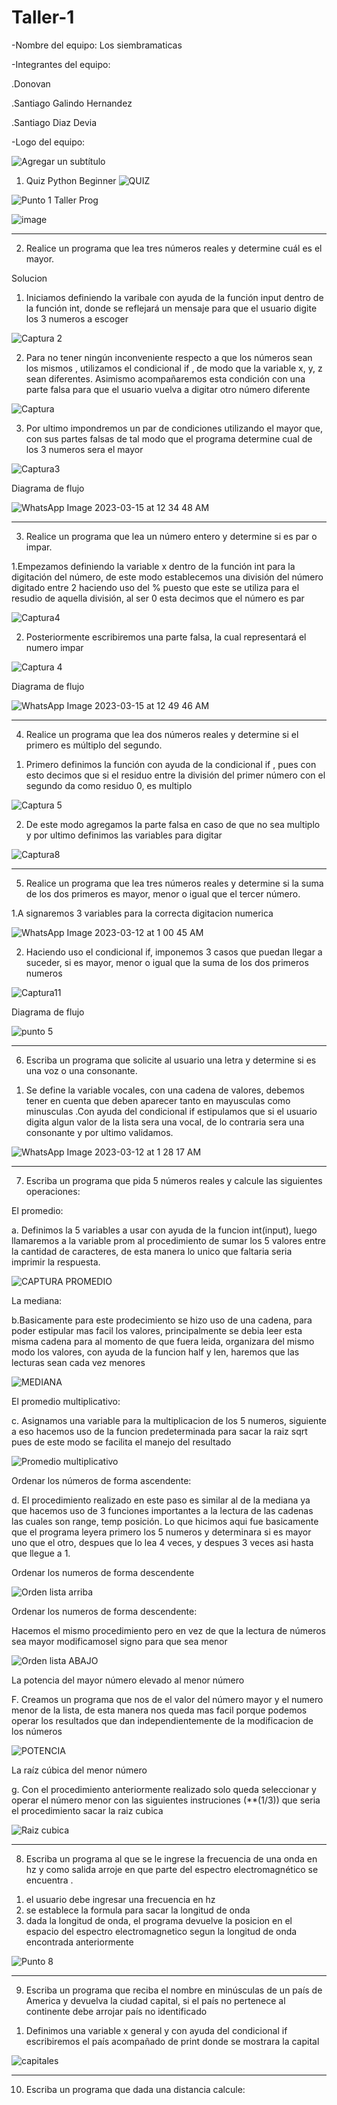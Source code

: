 # Taller-1

-Nombre del equipo: Los siembramaticas

-Integrantes del equipo: 

  .Donovan
  
  .Santiago Galindo Hernandez
  
  .Santiago Diaz Devia
  
  -Logo del equipo:
  
  ![Agregar un subtítulo](https://user-images.githubusercontent.com/124641609/225379946-45d07196-507a-4566-86d2-10fab511ae85.png)


1) Quiz Python Beginner
![QUIZ](https://user-images.githubusercontent.com/124641609/224518688-a9d098e3-bd8e-408a-8e64-dcf4996af3f2.JPG)


![Punto 1 Taller Prog](https://user-images.githubusercontent.com/124641609/225380149-33462fd6-97a3-4ac5-94fc-df6085d63d90.png)


![image](https://user-images.githubusercontent.com/124641609/225488279-c8277990-7c22-48a2-9949-6113d06534b7.png)


---

2) Realice un programa que lea tres números reales y determine cuál es el mayor.

Solucion
1. Iniciamos definiendo la varibale con ayuda de la función input dentro de la función int, donde se reflejará un mensaje para que el usuario digite los 3 numeros a escoger

![Captura 2](https://user-images.githubusercontent.com/124641609/224518958-4b68a63f-dfb9-4d19-b1b6-837aad3eb51f.JPG)


2. Para no tener ningún inconveniente respecto a que los números sean los mismos , utilizamos el condicional if , de modo que la variable x, y, z sean diferentes. Asimismo acompañaremos esta condición con una parte falsa  para que el usuario vuelva a digitar otro número diferente 

![Captura](https://user-images.githubusercontent.com/124641609/224519409-031069df-c580-496d-a956-44ae853e9c35.JPG)

3. Por ultimo  impondremos un par de condiciones utilizando el mayor que, con sus partes falsas de tal modo que el programa determine cual de los 3 numeros sera el mayor 

![Captura3](https://user-images.githubusercontent.com/124641609/224519566-0d36b824-0ab9-4d52-8d7b-c8ec5753584c.JPG)

Diagrama de flujo

![WhatsApp Image 2023-03-15 at 12 34 48 AM](https://user-images.githubusercontent.com/124641609/225380473-53947ee3-a139-4f36-907c-d278264108d1.jpeg)

---

3) Realice un programa que lea un número entero y determine si es par o impar.

1.Empezamos definiendo la variable x  dentro de la función int para la digitación del número, de este modo establecemos una división del número digitado entre 2 haciendo uso del % puesto que este se utiliza para el resudio de aquella división, al ser 0 esta decimos que el número es par

![Captura4](https://user-images.githubusercontent.com/124641609/224519878-464108b4-a6c9-4007-b228-daf75b134d8b.JPG)

2. Posteriormente escribiremos una parte falsa, la cual representará el numero impar 


![Captura 4](https://user-images.githubusercontent.com/124641609/224520078-283b17da-f3a9-4b1f-9419-261838e8a962.JPG)

Diagrama de flujo

![WhatsApp Image 2023-03-15 at 12 49 46 AM](https://user-images.githubusercontent.com/124641609/225381144-804c5dc2-4cff-49f8-bd4d-9aac75940e92.jpeg)


---

4) Realice un programa que lea dos números reales y determine si el primero es múltiplo del segundo.

1. Primero definimos la función con ayuda de la condicional if , pues con esto decimos que si el residuo entre la división del primer número con el segundo da como residuo 0, es multiplo

![Captura 5](https://user-images.githubusercontent.com/124641609/224526839-8f2d06cd-2aa1-4aab-9263-90d2e619c703.JPG)

2. De este modo agregamos la parte falsa en caso de que no sea multiplo y por ultimo definimos las variables para digitar 

![Captura8](https://user-images.githubusercontent.com/124641609/224526909-e1f8f63d-f807-44b7-8208-662a8770cbac.JPG)

---

5) Realice un programa que lea tres números reales y determine si la suma de los dos primeros es mayor, menor o igual que el tercer número.

1.A signaremos 3 variables para la correcta digitacion numerica

![WhatsApp Image 2023-03-12 at 1 00 45 AM](https://user-images.githubusercontent.com/124641609/224527244-247b0588-8016-4b80-9d9a-ca5fb555034d.jpeg)

2. Haciendo uso el condicional if, imponemos 3 casos que puedan llegar a suceder, si es mayor, menor o igual que la suma de los dos primeros numeros

![Captura11](https://user-images.githubusercontent.com/124641609/224527890-77e7aa08-22a0-4bab-aff4-435e673d9399.JPG)

Diagrama de flujo

![punto 5](https://user-images.githubusercontent.com/124641609/225488556-4174b412-8ad7-4fa1-ae22-eb7f0c5e2fe0.jpg)

---

6) Escriba un programa que solicite al usuario una letra y determine si es una voz o una consonante.
1. Se define la variable vocales, con una cadena de valores, debemos tener en cuenta que deben aparecer tanto en mayusculas como minusculas .Con ayuda del condicional if estipulamos que si el usuario digita algun valor de la lista sera una vocal, de lo contraria sera una consonante y por ultimo validamos.



![WhatsApp Image 2023-03-12 at 1 28 17 AM](https://user-images.githubusercontent.com/124641609/224562603-02b36dc2-403c-4b36-8f9f-ef30e65beec0.jpeg)

---

7) Escriba un programa que pida 5 números reales y calcule las siguientes operaciones:

El promedio:

a. Definimos la 5 variables a usar con ayuda de la funcion int(input), luego llamaremos a la variable prom al procedimiento de sumar los 5 valores entre la cantidad de caracteres, de esta manera lo unico que faltaria seria  imprimir la respuesta.

![CAPTURA PROMEDIO](https://user-images.githubusercontent.com/124641609/224568878-35b3b415-1eef-42d5-b453-689fec764cc0.JPG)

La mediana:

b.Basicamente para este prodecimiento se hizo uso de una cadena, para poder estipular mas facil los valores, principalmente se debia leer esta misma cadena para al momento de que fuera leida, organizara del mismo modo los valores, con ayuda de la funcion half y len, haremos que las lecturas sean cada vez menores

![MEDIANA](https://user-images.githubusercontent.com/124641609/224569193-563aecce-42af-4f8e-9dea-80547c1b0f39.JPG)

El promedio  multiplicativo:

c. Asignamos una variable para la multiplicacion de los 5 numeros, siguiente a eso hacemos uso de la funcion predeterminada para sacar la raiz sqrt pues de este modo se facilita el manejo del resultado

![Promedio multiplicativo](https://user-images.githubusercontent.com/124641609/224571469-4d637106-ccf9-40d9-bd45-1f2dc3a6e1db.JPG)

Ordenar los números de forma ascendente:

d. El procedimiento realizado en este paso es similar al de la mediana ya que hacemos uso de 3 funciones importantes a la lectura de las cadenas las cuales son range, temp posición. Lo que hicimos aqui fue basicamente que el programa leyera primero los 5 numeros y determinara si es mayor uno que el otro, despues que lo lea 4 veces, y despues 3 veces asi hasta que llegue a 1.

Ordenar los numeros de forma descendente

![Orden lista arriba](https://user-images.githubusercontent.com/124641609/224571730-cb9c9e9b-9be3-46c9-8eaa-eeb82af273d9.JPG)

Ordenar los numeros de forma descendente:

Hacemos el mismo procedimiento pero en vez de que la lectura de números sea mayor modificamosel signo para que sea menor 

![Orden lista ABAJO](https://user-images.githubusercontent.com/124641609/224571903-9a0f267c-973c-4168-bad9-0e980361b375.JPG)

La potencia del mayor número elevado al menor número

F. Creamos un programa que nos de el valor del número mayor y el numero menor de la lista, de esta manera nos queda mas facil porque podemos operar los resultados que dan independientemente de la modificacion de los números 

![POTENCIA](https://user-images.githubusercontent.com/124641609/224572182-32cd5039-e1ca-455d-9e62-81a4675be080.JPG)

La raíz cúbica del menor número

g. Con el procedimiento anteriormente realizado solo queda seleccionar y operar el número menor con las siguientes instruciones (**(1/3)) que seria el procedimiento 
sacar la raiz cubica

![Raiz cubica](https://user-images.githubusercontent.com/124641609/224572500-bd8df539-3c22-4171-ae4b-e770951b7c45.JPG)

---

8) Escriba un programa al que se le ingrese la frecuencia de una onda en hz y como salida arroje en que parte del espectro electromagnético se encuentra .

1. el usuario debe ingresar una frecuencia en hz
2. se establece la formula para sacar la longitud de onda
3. dada la longitud de onda, el programa devuelve la posicion en el espacio del espectro electromagnetico segun la longitud de onda encontrada anteriormente

![Punto 8](https://user-images.githubusercontent.com/124641609/225488849-ac71c618-b716-450e-89d5-9a8c30e95f72.JPG)


---

9) Escriba un programa que reciba el nombre en minúsculas de un país de America y devuelva la ciudad capital, si el país no pertenece al continente debe arrojar país no identificado 

1. Definimos una variable x general y con ayuda del condicional if escribiremos el país acompañado de print donde se mostrara la capital

![capitales](https://user-images.githubusercontent.com/124641609/224579756-7534a89f-c88e-4a91-85b7-ccb9be2dff41.JPG)

--- 

10) Escriba un programa que dada una distancia calcule:







